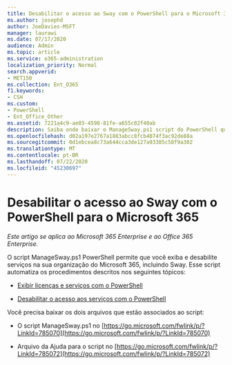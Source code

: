 ```yaml
---
title: Desabilitar o acesso ao Sway com o PowerShell para o Microsoft 365
ms.author: josephd
author: JoeDavies-MSFT
manager: laurawi
ms.date: 07/17/2020
audience: Admin
ms.topic: article
ms.service: o365-administration
localization_priority: Normal
search.appverid:
- MET150
ms.collection: Ent_O365
f1.keywords:
- CSH
ms.custom:
- PowerShell
- Ent_Office_Other
ms.assetid: 7221a4c9-ae03-4598-81fe-a655c02f40ab
description: Saiba onde baixar o ManageSway.ps1 script do PowerShell que permite desabilitar o acesso ao Sway na sua organização do Microsoft 365.
ms.openlocfilehash: d02a197e2767a1883abcc8fcb4074f3ac92de88a
ms.sourcegitcommit: 0d1ebcea8c73a644cca3de127a93385c58f9a302
ms.translationtype: MT
ms.contentlocale: pt-BR
ms.lasthandoff: 07/22/2020
ms.locfileid: "45230697"
---
```

# <a name="disable-access-to-sway-with-powershell-for-microsoft-365"></a>Desabilitar o acesso ao Sway com o PowerShell para o Microsoft 365

*Este artigo se aplica ao Microsoft 365 Enterprise e ao Office 365 Enterprise.*

O script ManageSway.ps1 PowerShell permite que você exiba e desabilite serviços na sua organização do Microsoft 365, incluindo Sway. Esse script automatiza os procedimentos descritos nos seguintes tópicos:
  
- [Exibir licenças e serviços com o PowerShell](view-licenses-and-services-with-office-365-powershell.md)
    
- [Desabilitar o acesso aos serviços com o PowerShell](disable-access-to-services-with-office-365-powershell.md)
    
Você precisa baixar os dois arquivos que estão associados ao script:
  
- O script ManageSway.ps1 no [https://go.microsoft.com/fwlink/p/?LinkId=785070](https://go.microsoft.com/fwlink/p/?LinkId=785070)
    
- Arquivo da Ajuda para o script no [https://go.microsoft.com/fwlink/p/?LinkId=785072](https://go.microsoft.com/fwlink/p/?LinkId=785072)
    

